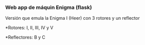 ### Web app de máquin Enigma (flask) 

Versión que emula la Enigma I (Heer) con 3 rotores y un reflector 

*Rotores: I, II, III, IV y V 

*Reflectores: B y C

